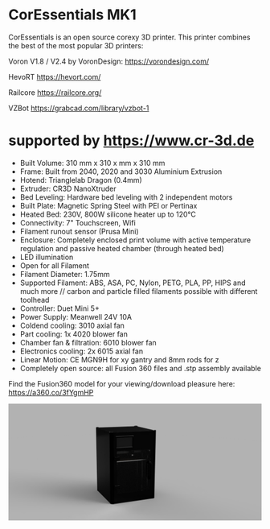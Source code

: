 # CorEssentials MK1
CorEssentials is an open source corexy 3D printer. This printer combines the best of the most popular 3D printers:

Voron V1.8 / V2.4 by VoronDesign: https://vorondesign.com/

HevoRT https://hevort.com/

Railcore https://railcore.org/

VZBot https://grabcad.com/library/vzbot-1


# supported by https://www.cr-3d.de

- Built Volume: 310 mm x 310 x mm x 310 mm
- Frame: Built from 2040, 2020 and 3030 Aluminium Extrusion
- Hotend: Trianglelab Dragon (0.4mm)
- Extruder: CR3D NanoXtruder
- Bed Leveling: Hardware bed leveling with 2 independent motors
- Built Plate: Magnetic Spring Steel with PEI or Pertinax
- Heated Bed: 230V, 800W silicone heater up to 120°C
- Connectivity: 7" Touchscreen, Wifi
- Filament runout sensor (Prusa Mini)
- Enclosure: Completely enclosed print volume with active temperature regulation and passive heated chamber (through heated bed)
- LED illumination
- Open for all Filament
- Filament Diameter: 1.75mm
- Supported Filament: ABS, ASA, PC, Nylon, PETG, PLA, PP, HIPS and much more // carbon and particle filled filaments possible with different toolhead
- Controller: Duet Mini 5+
- Power Supply: Meanwell 24V 10A
- Coldend cooling: 3010 axial fan
- Part cooling: 1x 4020 blower fan
- Chamber fan & filtration: 6010 blower fan
- Electronics cooling: 2x 6015 axial fan
- Linear Motion: CE MGN9H for xy gantry and 8mm rods for z
- Completely open source: all Fusion 360 files and .stp assembly available

Find the Fusion360 model for your viewing/download pleasure here:
https://a360.co/3fYgmHP

![CorEssentials MK1](https://github.com/MacNite/CorEssentials/blob/MK1/pictures/CorEssentials_4.png?raw=true)
